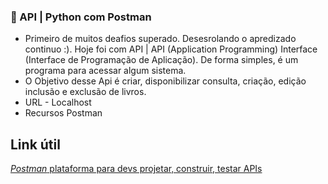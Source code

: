  ### ​:open_book: API | Python com Postman  ### 
- Primeiro de muitos deafios superado. Desesrolando o apredizado continuo :). Hoje foi com API | API (Application Programming) Interface (Interface de Programação de Aplicação). De forma simples, é um programa para acessar algum sistema. 
- O Objetivo desse Api é criar, disponibilizar consulta, criação, edição inclusão e exclusão de livros.
- URL - Localhost
- Recursos Postman

## Link útil
[*Postman* plataforma para devs projetar, construir, testar APIs](https://www.postman.com/downloads//)
